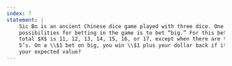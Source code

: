 ```yaml
---
index: 7
statement: |
    Sic Bo is an ancient Chinese dice game played with three dice. One of the
    possibilities for betting in the game is to bet “big.” For this bet, you win if the
    total $X$ is 11, 12, 13, 14, 15, 16, or 17, except when there are three 4’s or three
    5’s. On a \\$1 bet on big, you win \\$1 plus your dollar back if it happens. What is
    your expected value?
---
```

